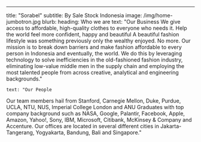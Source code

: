 ---
title: "Sorabel"
subtitle: By Sale Stock Indonesia
image: /img/home-jumbotron.jpg
blurb:
    heading: Who we are
    text: "Our Business
We give access to affordable, high-quality clothes to everyone who needs it. Help the world feel more confident, happy and beautiful A beautiful fashion lifestyle was something previously only the wealthy enjoyed. No more. Our mission is to break down barriers and make fashion affordable to every person in Indonesia and eventually, the world. We do this by leveraging technology to solve inefficiencies in the old-fashioned fashion industry, eliminating low-value middle men in the supply chain and employing the most talented people from across creative, analytical and engineering backgrounds."

    text: "Our People
Our team members hail from Stanford, Carnegie Mellon, Duke, Purdue, UCLA, NTU, NUS, Imperial College London and ANU Graduates with top company background such as NASA, Google, Palantir, Facebook, Apple, Amazon, Yahoo!, Sony, IBM, Microsoft, Citibank, McKinsey & Company and Accenture. Our offices are located in several different cities in Jakarta-Tangerang, Yogyakarta, Bandung, Bali and Singapore."



